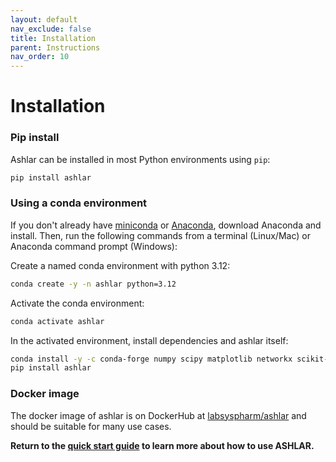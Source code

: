 ```yaml
---
layout: default
nav_exclude: false
title: Installation
parent: Instructions
nav_order: 10
---
```


# Installation

### Pip install

Ashlar can be installed in most Python environments using `pip`:
``` bash
pip install ashlar
```

### Using a conda environment

If you don't already have [miniconda](https://docs.conda.io/en/latest/miniconda.html)
or [Anaconda](https://www.anaconda.com/products/individual), download Anaconda and
install. Then, run the following commands from a terminal (Linux/Mac) or Anaconda
command prompt (Windows):

Create a named conda environment with python 3.12:
```bash
conda create -y -n ashlar python=3.12
```

Activate the conda environment:
```bash
conda activate ashlar
```

In the activated environment, install dependencies and ashlar itself:
```bash
conda install -y -c conda-forge numpy scipy matplotlib networkx scikit-image scikit-learn "tifffile<2025.2.18" "zarr<3" pyjnius blessed
pip install ashlar
```

### Docker image
The docker image of ashlar is on DockerHub at [labsyspharm/ashlar](https://hub.docker.com/r/labsyspharm/ashlar) and should be suitable for many use cases.

**Return to the [quick start guide](./) to learn more about how to use ASHLAR.**
